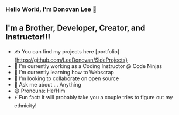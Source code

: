 ### Hello World, I'm Donovan Lee  👋




## I'm a Brother, Developer, Creator, and Instructor!!!
- ✍ You can find my projects here [portfolio]{https://github.com/LeeDonovan/SideProjects}
- 🔭 I’m currently working as a Coding Instructor @ Code Ninjas
- 🌱 I’m currently learning how to Webscrap
- 👯 I’m looking to collaborate on open source
- 💬 Ask me about ... Anything
- 😄 Pronouns: He/Him
- ⚡ Fun fact: It will probably take you a couple tries to figure out my ethnicity!
